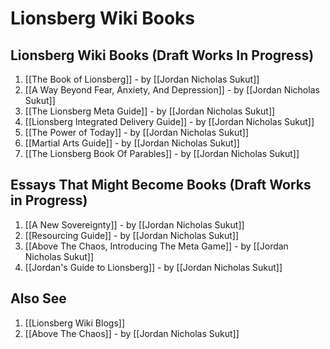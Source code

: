 # Lionsberg Wiki Books 

## Lionsberg Wiki Books (Draft Works In Progress)

1. [[The Book of Lionsberg]]  - by [[Jordan Nicholas Sukut]]  
2. [[A Way Beyond Fear, Anxiety, And Depression]]  - by [[Jordan Nicholas Sukut]]  
3. [[The Lionsberg Meta Guide]] - by [[Jordan Nicholas Sukut]]  
4. [[Lionsberg Integrated Delivery Guide]]  - by [[Jordan Nicholas Sukut]] 
6. [[The Power of Today]]  - by [[Jordan Nicholas Sukut]]  
7. [[Martial Arts Guide]]  - by [[Jordan Nicholas Sukut]]  
8. [[The Lionsberg Book Of Parables]] - by [[Jordan Nicholas Sukut]]  

## Essays That Might Become Books (Draft Works in Progress)
1. [[A New Sovereignty]] - by [[Jordan Nicholas Sukut]]  
2. [[Resourcing Guide]] - by [[Jordan Nicholas Sukut]]  
3. [[Above The Chaos, Introducing The Meta Game]] - by [[Jordan Nicholas Sukut]]  
4. [[Jordan's Guide to Lionsberg]] - by [[Jordan Nicholas Sukut]]  

## Also See
1. [[Lionsberg Wiki Blogs]] 
2. [[Above The Chaos]] - by [[Jordan Nicholas Sukut]]  

